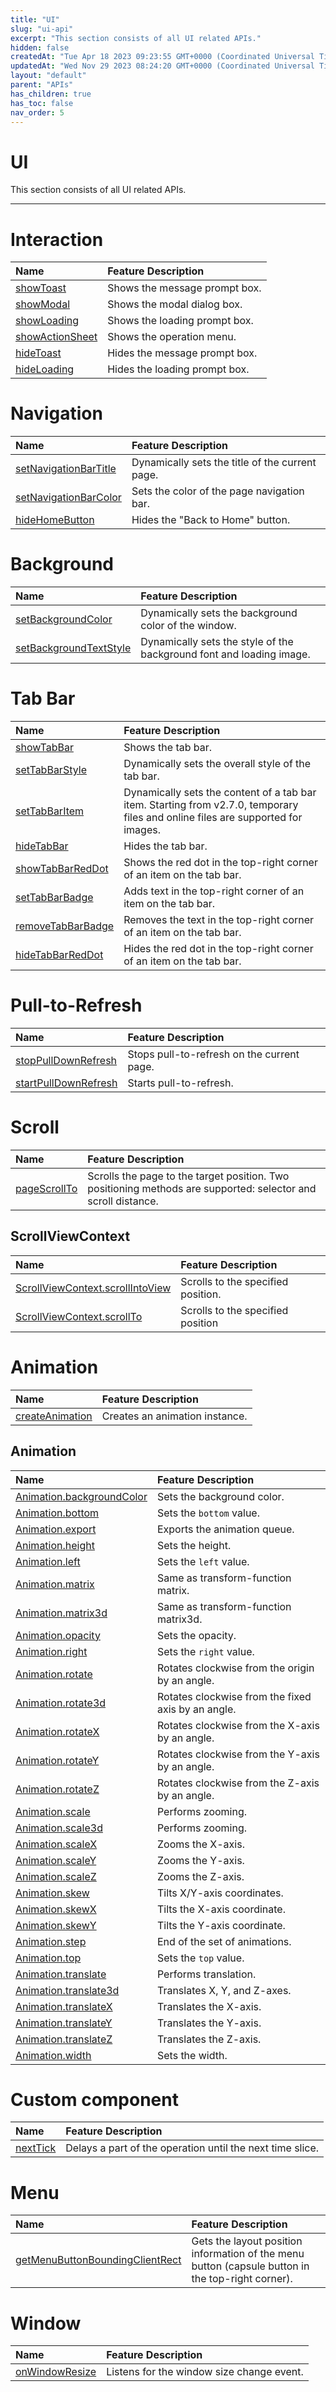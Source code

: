 ```yaml
---
title: "UI"
slug: "ui-api"
excerpt: "This section consists of all UI related APIs."
hidden: false
createdAt: "Tue Apr 18 2023 09:23:55 GMT+0000 (Coordinated Universal Time)"
updatedAt: "Wed Nov 29 2023 08:24:20 GMT+0000 (Coordinated Universal Time)"
layout: "default"
parent: "APIs"
has_children: true
has_toc: false
nav_order: 5
---
```

# UI 
This section consists of all UI related APIs.

***

# Interaction

| Name                                                             | Feature Description           |
| :--------------------------------------------------------------- | :---------------------------- |
| [showToast](ui-api/interaction#showtoast)                           | Shows the message prompt box. |
| [showModal](ui-api/interaction#showmodal-object-object)             | Shows the modal dialog box.   |
| [showLoading](ui-api/interaction#showloading-object-object)         | Shows the loading prompt box. |
| [showActionSheet](ui-api/interaction#showactionsheet-object-object) | Shows the operation menu.     |
| [hideToast](ui-api/interaction#hidetoast-object-object)             | Hides the message prompt box. |
| [hideLoading](ui-api/interaction#hideloading-object-object)         | Hides the loading prompt box. |

# Navigation

| Name                                                                            | Feature Description                             |
| :------------------------------------------------------------------------------ | :---------------------------------------------- |
| [setNavigationBarTitle](ui-api/navigation-bar#setnavigationbartitle-object-object) | Dynamically sets the title of the current page. |
| [setNavigationBarColor](ui-api/navigation-bar#setnavigationbarcolor-object-object) | Sets the color of the page navigation bar.      |
| [hideHomeButton](ui-api/navigation-bar#hidehomebuttonobject-object)                | Hides the "Back to Home" button.                |

# Background

| Name                                                                            | Feature Description                                                  |
| :------------------------------------------------------------------------------ | :------------------------------------------------------------------- |
| [setBackgroundColor](ui-api/background#setbackgroundcolor-object-object)           | Dynamically sets the background color of the window.                 |
| [setBackgroundTextStyle](ui-api/background#wxsetbackgroundtextstyle-object-object) | Dynamically sets the style of the background font and loading image. |

# Tab Bar

| Name                                                              | Feature Description                                                                                                              |
| :---------------------------------------------------------------- | :------------------------------------------------------------------------------------------------------------------------------- |
| [showTabBar](ui-api/tab-bar#showtabbar-object-object)                | Shows the tab bar.                                                                                                               |
| [setTabBarStyle](ui-api/tab-bar#settabbarstyle-object-object)        | Dynamically sets the overall style of the tab bar.                                                                               |
| [setTabBarItem](ui-api/tab-bar#settabbaritem-object-object)          | Dynamically sets the content of a tab bar item. Starting from v2.7.0, temporary files and online files are supported for images. |
| [hideTabBar](ui-api/tab-bar#hidetabbar-object-object)                | Hides the tab bar.                                                                                                               |
| [showTabBarRedDot](ui-api/tab-bar#wxshowtabbarreddotobject-object)   | Shows the red dot in the top-right corner of an item on the tab bar.                                                             |
| [setTabBarBadge](ui-api/tab-bar#wxsettabbarbadgeobject-object)       | Adds text in the top-right corner of an item on the tab bar.                                                                     |
| [removeTabBarBadge](ui-api/tab-bar#wxremovetabbarbadgeobject-object) | Removes the text in the top-right corner of an item on the tab bar.                                                              |
| [hideTabBarRedDot](ui-api/tab-bar#wxhidetabbarreddotobject-object)   | Hides the red dot in the top-right corner of an item on the tab bar.                                                             |

# Pull-to-Refresh

| Name                                                                        | Feature Description                        |
| :-------------------------------------------------------------------------- | :----------------------------------------- |
| [stopPullDownRefresh](ui-api/pull-to-refresh#stoppulldownrefreshobject-object) | Stops pull-to-refresh on the current page. |
| [startPullDownRefresh](ui-api/pull-to-refresh#startpulldownrefresh)            | Starts pull-to-refresh.                    |

# Scroll

| Name                                                   | Feature Description                                                                                           |
| :----------------------------------------------------- | :------------------------------------------------------------------------------------------------------------ |
| [pageScrollTo](ui-api/scroll#wxpagescrolltoobject-object) | Scrolls the page to the target position. Two positioning methods are supported: selector and scroll distance. |

## ScrollViewContext

| Name                                                                                          | Feature Description                |
| :-------------------------------------------------------------------------------------------- | :--------------------------------- |
| [ScrollViewContext.scrollIntoView](ui-api/scroll#scrollviewcontextscrollintoviewstring-selector) | Scrolls to the specified position. |
| [ScrollViewContext.scrollTo](ui-api/scroll#scrollviewcontextscrolltoobject-object)               | Scrolls to the specified position  |

# Animation

| Name                                               | Feature Description            |
| :------------------------------------------------- | :----------------------------- |
| [createAnimation](ui-api/animation#wxcreateanimation) | Creates an animation instance. |

## Animation

| Name                                                                                         | Feature Description                                |
| :------------------------------------------------------------------------------------------- | :------------------------------------------------- |
| [Animation.backgroundColor](ui-api/animation#animationbackgroundcolorstring-value)              | Sets the background color.                         |
| [Animation.bottom](ui-api/animation#animationbottomnumberstring-value)                          | Sets the `bottom` value.                           |
| [Animation.export](ui-api/animation#array-animationexport)                                      | Exports the animation queue.                       |
| [Animation.height](ui-api/animation#animationheightnumberstring-value)                          | Sets the height.                                   |
| [Animation.left](ui-api/animation#animationleftnumberstring-value)                              | Sets the `left` value.                             |
| [Animation.matrix](ui-api/animation#animationmatrix)                                            | Same as transform-function matrix.                 |
| [Animation.matrix3d](ui-api/animation#animationmatrix3d)                                        | Same as transform-function matrix3d.               |
| [Animation.opacity](ui-api/animation#animationopacitynumber-value)                              | Sets the opacity.                                  |
| [Animation.right](ui-api/animation#animationrightnumberstring-value)                            | Sets the `right` value.                            |
| [Animation.rotate](ui-api/animation#animationrotatenumber-angle)                                | Rotates clockwise from the origin by an angle.     |
| [Animation.rotate3d](ui-api/animation#animationrotate3dnumber-x-number-y-number-z-number-angle) | Rotates clockwise from the fixed axis by an angle. |
| [Animation.rotateX](ui-api/animation#animationrotatexnumber-angle)                              | Rotates clockwise from the X-axis by an angle.     |
| [Animation.rotateY](ui-api/animation#animationrotateynumber-angle)                              | Rotates clockwise from the Y-axis by an angle.     |
| [Animation.rotateZ](ui-api/animation#animationrotateznumber-angle)                              | Rotates clockwise from the Z-axis by an angle.     |
| [Animation.scale](ui-api/animation#animationscalenumber-sx-number-sy)                           | Performs zooming.                                  |
| [Animation.scale3d](ui-api/animationscale3dnumber-sx-number-sy-number-sz)                       | Performs zooming.                                  |
| [Animation.scaleX](ui-api/animation#animationscalexnumber-scale)                                | Zooms the X-axis.                                  |
| [Animation.scaleY](ui-api/animation#animationscaleynumber-scale)                                | Zooms the Y-axis.                                  |
| [Animation.scaleZ](ui-api/animation#animationscaleznumber-scale)                                | Zooms the Z-axis.                                  |
| [Animation.skew](ui-api/animation#animationskewnumber-ax-number-ay)                             | Tilts X/Y-axis coordinates.                        |
| [Animation.skewX](ui-api/animation#animationskewxnumber-angle)                                  | Tilts the X-axis coordinate.                       |
| [Animation.skewY](ui-api/animation#animationskewynumber-angle)                                  | Tilts the Y-axis coordinate.                       |
| [Animation.step](ui-api/animation#animationstepobject-object)                                   | End of the set of animations.                      |
| [Animation.top](ui-api/animation#animationtopnumberstring-value)                                | Sets the `top` value.                              |
| [Animation.translate](ui-api/animation#animationtranslatenumber-tx-number-ty)                   | Performs translation.                              |
| [Animation.translate3d](ui-api/animation#animationtranslate3dnumber-tx-number-ty-number-tz)     | Translates X, Y, and Z-axes.                       |
| [Animation.translateX](ui-api/animation#animationtranslatexnumber-translation)                  | Translates the X-axis.                             |
| [Animation.translateY](ui-api/animation#animationtranslateynumber-translation)                  | Translates the Y-axis.                             |
| [Animation.translateZ](ui-api/animation#animationtranslateznumber-translation)                  | Translates the Z-axis.                             |
| [Animation.width](ui-api/animation#animationwidthnumberstring-value)                            | Sets the width.                                    |

# Custom component

| Name                                      | Feature Description                                       |
| :---------------------------------------- | :-------------------------------------------------------- |
| [nextTick](ui-api/custom-component#nexttick) | Delays a part of the operation until the next time slice. |

# Menu

| Name                                                                                 | Feature Description                                                                               |
| :----------------------------------------------------------------------------------- | :------------------------------------------------------------------------------------------------ |
| [getMenuButtonBoundingClientRect](ui-api/menu#object-wxgetmenubuttonboundingclientrect) | Gets the layout position information of the menu button (capsule button in the top-right corner). |

# Window

| Name                                        | Feature Description                       |
| :------------------------------------------ | :---------------------------------------- |
| [onWindowResize](ui-api/window#onwindowresize) | Listens for the window size change event. |
